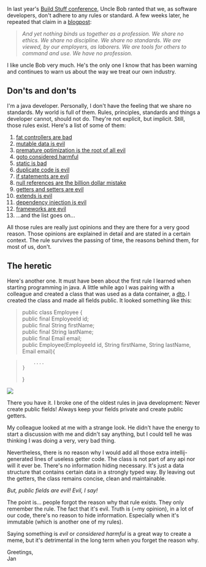 In last year's [Build Stuff conference](https://buildstuff15lithuania.sched.org/event/4P0p/slidesuncle-bob-robert-martin-unclebobmartin-the-last-programming-language), Uncle Bob ranted that we, as software developers, don't adhere to any rules or standard. A few weeks later, he repeated that claim in a [blogpost](http://blog.cleancoder.com/uncle-bob/2015/11/27/OathDiscussion.html):  

> _And yet nothing binds us together as a profession. We share no ethics. We share no discipline. We share no standards. We are viewed, by our employers, as laborers. We are tools for others to command and use. We have no profession._

I like uncle Bob very much. He's the only one I know that has been warning and continues to warn us about the way we treat our own industry.  

Don'ts and don'ts
-----------------

I'm a java developer. Personally, I don't have the feeling that we share no standards. My world is full of them. Rules, principles, standards and things a developer cannot, should not do. They're not explicit, but implicit. Still, those rules exist. Here's a list of some of them:  
  

1.  [fat controllers are bad](http://codebetter.com/iancooper/2008/12/03/the-fat-controller/)
2.  [mutable data is evil](http://henrikeichenhardt.blogspot.be/2013/06/why-shared-mutable-state-is-root-of-all.html)
3.  [premature optimization is the root of all evil](http://dl.acm.org/citation.cfm?id=356640) 
4.  [goto considered harmful](https://www.cs.utexas.edu/users/EWD/ewd02xx/EWD215.PDF) 
5.  [static is bad](https://dzone.com/articles/why-static-bad-and-how-avoid) 
6.  [duplicate code is evil](https://hethmonster.wordpress.com/2010/09/21/duplicate-code-is-evil/)
7.  [if statements are evil](http://www.ata.io/if-else-statements-are-evil)
8.  [null references are the billion dollar mistake](http://www.infoq.com/presentations/Null-References-The-Billion-Dollar-Mistake-Tony-Hoare)
9.  [getters and setters are evil](http://www.javaworld.com/article/2073723/core-java/why-getter-and-setter-methods-are-evil.html)
10.  [extends is evil](http://www.javaworld.com/article/2073649/core-java/why-extends-is-evil.html)
11.  [dependency injection is evil](http://www.tonymarston.net/php-mysql/dependency-injection-is-evil.html)
12.  [frameworks are evil](http://tomasp.net/blog/2015/library-frameworks/)
13.  ...and the list goes on... 

All those rules are really just opinions and they are there for a very good reason. Those opinions are explained in detail and are stated in a certain context. The rule survives the passing of time, the reasons behind them, for most of us, don't.  

The heretic
-----------

Here's another one. It must have been about the first rule I learned when starting programming in java. A little while ago I was pairing with a colleague and created a class that was used as a data container, a [dto](https://en.wikipedia.org/wiki/Data_transfer_object). I created the class and made all fields public. It looked something like this:  

> public class Employee {  
>     public final EmployeeId id;  
>     public final String firstName;  
>     public final String lastName;  
>     public final Email email;  
>     public Employee(EmployeeId id, String firstName, String lastName, Email email){

>         ....  
>     }  
> }

[![](https://encrypted-tbn3.gstatic.com/images?q=tbn:ANd9GcQtI5RjnlT55hLtGSX9RJWZaSHiiDgNbMLjoQggD94zWJg8Lr_r)](https://encrypted-tbn3.gstatic.com/images?q=tbn:ANd9GcQtI5RjnlT55hLtGSX9RJWZaSHiiDgNbMLjoQggD94zWJg8Lr_r)

There you have it. I broke one of the oldest rules in java development: Never create public fields! Always keep your fields private and create public getters.   
  
My colleague looked at me with a strange look. He didn't have the energy to start a discussion with me and didn't say anything, but I could tell he was thinking I was doing a very, very bad thing.  
  
Nevertheless, there is no reason why I would add all those extra intellij-generated lines of useless getter code. The class is not part of any api nor will it ever be. There's no information hiding necessary. It's just a data structure that contains certain data in a strongly typed way. By leaving out the getters, the class remains concise, clean and maintainable.   
  
_But, public fields are evil! Evil, I say!_  
  
The point is... people forgot the reason why that rule exists. They only remember the rule. The fact that it's evil. Truth is (=my opinion), in a lot of our code, there's no reason to hide information. Especially when it's immutable (which is another one of my rules).  
  
Saying something is _evil_ or _considered harmful_ is a great way to create a meme, but it's detrimental in the long term when you forget the reason why.  
  
Greetings,  
Jan